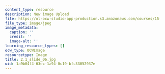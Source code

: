 ```yaml
---
content_type: resource
description: New image Upload
file: https://ol-ocw-studio-app-production.s3.amazonaws.com/courses/15-s21-nuts-and-bolts-of-business-plans-january-iap-2014/1a9b04f463ec1a940c19bfc33052937e_2.1_slide_06.jpg
file_type: image/jpeg
image_metadata:
  caption: ''
  credit: ''
  image-alt: ''
learning_resource_types: []
ocw_type: OCWImage
resourcetype: Image
title: 2.1_slide_06.jpg
uid: 1a9b04f4-63ec-1a94-0c19-bfc33052937e
---
```

